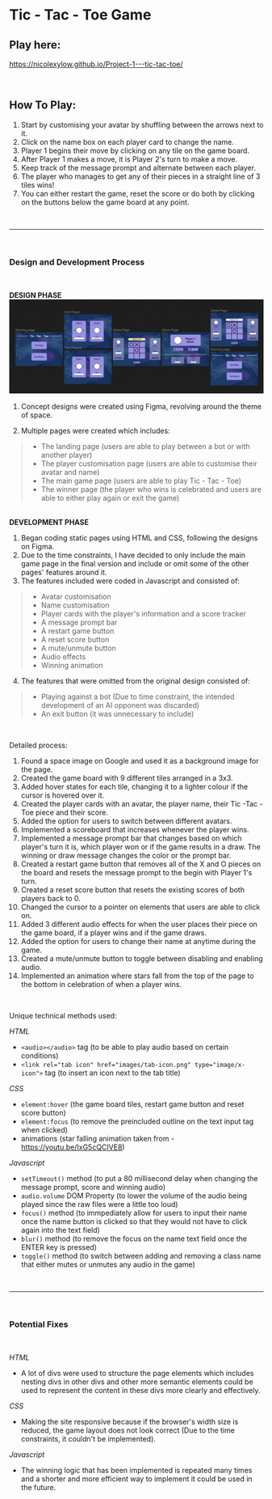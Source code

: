# Tic - Tac - Toe Game
## Play here:
https://nicolexylow.github.io/Project-1---tic-tac-toe/

&nbsp; 
## How To Play:
1. Start by customising your avatar by shuffling between the arrows next to it.
2. Click on the name box on each player card to change the name.
3. Player 1 begins their move by clicking on any tile on the game board.
4. After Player 1 makes a move, it is Player 2's turn to make a move.
5. Keep track of the message prompt and alternate between each player.
6. The player who manages to get any of their pieces in a straight line of 3 tiles wins!
7. You can either restart the game, reset the score or do both by clicking on the buttons below the game board at any point.

&nbsp; 

---
&nbsp; 
### Design and Development Process
&nbsp;  

**DESIGN PHASE**
![Design in Figma](images/figma-design.png)

1. Concept designs were created using Figma, revolving around the theme of space.

2.  Multiple pages were created which includes:
> - The landing page (users are able to play between a bot or with another player)
> - The player customisation page (users are able to customise their avatar and name)
> - The main game page (users are able to play Tic - Tac - Toe)
> - The winner page (the player who wins is celebrated and users are able to either play again or exit the game)

&nbsp;  
**DEVELOPMENT PHASE**

1. Began coding static pages using HTML and CSS, following the designs on Figma.
2. Due to the time constraints, I have decided to only include the main game page in the final version and include or omit some of the other pages' features around it.
3. The features included were coded in Javascript and consisted of:
> - Avatar customisation 
> - Name customisation
> - Player cards with the player's information and a score tracker 
> - A message prompt bar 
> - A restart game button 
> - A reset score button
> - A mute/unmute button 
> - Audio effects
> - Winning animation

4. The features that were omitted from the original design consisted of:
> - Playing against a bot (Due to time constraint, the intended development of an AI opponent was discarded)
> - An exit button (it was unnecessary to include)

&nbsp; 

Detailed process:

1. Found a space image on Google and used it as a background image for the page.
2. Created the game board with 9 different tiles arranged in a 3x3.
3. Added hover states for each tile, changing it to a lighter colour if the cursor is hovered over it.
4. Created the player cards with an avatar, the player name, their Tic -Tac -Toe piece and their score.
5. Added the option for users to switch between different avatars.
6. Implemented a scoreboard that increases whenever the player wins.
7. Implemented a message prompt bar that changes based on which player's turn it is, which player won or if the game results in a draw. The winning or draw message changes the color or the prompt bar.
8. Created a restart game button that removes all of the X and O pieces on the board and resets the message prompt to the begin with Player 1's turn.
9. Created a reset score button that resets the existing scores of both players back to 0.
10. Changed the cursor to a pointer on elements that users are able to click on.
11. Added 3 different audio effects for when the user places their piece on the game board, if a player wins and if the game draws.
12. Added the option for users to change their name at anytime during the game.
13. Created a mute/unmute button to toggle between disabling and enabling audio.
14. Implemented an animation where stars fall from the top of the page to the bottom in celebration of when a player wins.

&nbsp; 

Unique technical methods used:

*HTML*
- `<audio></audio>` tag (to be able to play audio based on certain conditions)
- `<link rel="tab icon" href="images/tab-icon.png" type="image/x-icon">` tag (to insert an icon next to the tab title)

*CSS*
- `element:hover` (the game board tiles, restart game button and reset score button)
- `element:focus` (to remove the preincluded outline on the text input tag when clicked)
- animations (star falling animation taken from - https://youtu.be/IxG5cQCIVE8)

*Javascript*
- `setTimeout()` method (to put a 80 millisecond delay when changing the message prompt, score and winning audio)
- `audio.volume` DOM Property (to lower the volume of the audio being played since the raw files were a little too loud)
- `focus()` method (to immpediately allow for users to input their name once the name button is clicked so that they would not have to click again into the text field)
- `blur()` method (to remove the focus on the name text field once the ENTER key is pressed)
- `toggle()` method (to switch between adding and removing a class name that either mutes or unmutes any audio in the game)

&nbsp; 

---
&nbsp; 
### Potential Fixes
&nbsp; 

*HTML*
- A lot of divs were used to structure the page elements which includes nesting divs in other divs and other more semantic elements could be used to represent the content in these divs more clearly and effectively.

*CSS*
- Making the site responsive because if the browser's width size is reduced, the game layout does not look correct (Due to the time constraints, it couldn't be implemented).

*Javascript*
-  The winning logic that has been implemented is repeated many times and a shorter and more efficient way to implement it could be used in the future.
